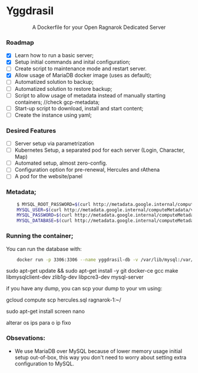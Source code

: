 # Yggdrasil

<div align="center">A Dockerfile for your Open Ragnarok Dedicated Server</div>

### Roadmap

- [x] Learn how to run a basic server;
- [x] Setup initial commands and inital configuration;
- [ ] Create script to maintenance mode and restart server.
- [x] Allow usage of MariaDB docker image (uses as default);
- [ ] Automatized solution to backup;
- [ ] Automatized solution to restore backup;
- [ ] Script to allow usage of metadata instead of manually starting containers; //check gcp-metadata;
- [ ] Start-up script to download, install and start content;
- [ ] Create the instance using yaml;

### Desired Features

- [ ] Server setup via parametrization
- [ ] Kubernetes Setup, a separated pod for each server (Login, Character, Map)
- [ ] Automated setup, almost zero-config.
- [ ] Configuration option for pre-renewal, Hercules and rAthena
- [ ] A pod for the website/panel

### Metadata;

```bash
    $ MYSQL_ROOT_PASSWORD=$(curl http://metadata.google.internal/computeMetadata/v1/instance/attributes/MYSQL_ROOT_PASSWORD -H "Metadata-Flavor: Google") && \
    MYSQL_USER=$(curl http://metadata.google.internal/computeMetadata/v1/instance/attributes/MYSQL_USER -H "Metadata-Flavor: Google") && \
    MYSQL_PASSWORD=$(curl http://metadata.google.internal/computeMetadata/v1/instance/attributes/MYSQL_PASSWORD -H "Metadata-Flavor: Google") && \
    MYSQL_DATABASE=$(curl http://metadata.google.internal/computeMetadata/v1/instance/attributes/MYSQL_DATABASE -H "Metadata-Flavor: Google")
```

### Running the container;

You can run the database with:

```bash
    docker run -p 3306:3306 --name yggdrasil-db -v /var/lib/mysql:/var/lib/mysql -e MYSQL_ROOT_PASSWORD=$MYSQL_ROOT_PASSWORD -e MYSQL_DATABASE=$MYSQL_DATABASE -e MYSQL_USER=$MYSQL_USER -e MYSQL_PASSWORD=$MYSQL_PASSWORD -d serverphobia/yggdrasil-database:0.1.0
```


sudo apt-get update && sudo apt-get install -y git docker-ce gcc make libmysqlclient-dev zlib1g-dev libpcre3-dev mysql-server

if you have any dump, you can scp your dump to your vm using:

gcloud compute scp hercules.sql ragnarok-1:~/

sudo apt-get install screen nano

alterar os ips para o ip fixo

### Obsevations:

- We use MariaDB over MySQL because of lower memory usage initial setup out-of-box, this way you don't need to worry about setting extra configuration to MySQL.